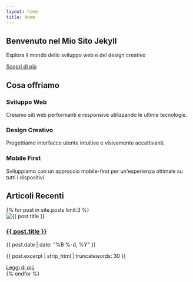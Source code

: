 ```yaml
---
layout: home
title: Home
---
```


<body class="home">
<!-- Hero Section -->
<section class="hero">
  <div class="container">
    <h1>Benvenuto nel Mio Sito Jekyll</h1>
    <p>Esplora il mondo dello sviluppo web e del design creativo</p>
    <a href="#" class="cta-button">Scopri di più</a>
  </div>
</section>

<!-- Features Section -->
<section class="features">
  <div class="container">
    <h2>Cosa offriamo</h2>
    <div class="feature-grid">
      <div class="feature-item">
        <i class="fas fa-code"></i>
        <h3>Sviluppo Web</h3>
        <p>Creiamo siti web performanti e responsive utilizzando le ultime tecnologie.</p>
      </div>
      <div class="feature-item">
        <i class="fas fa-paint-brush"></i>
        <h3>Design Creativo</h3>
        <p>Progettiamo interfacce utente intuitive e visivamente accattivanti.</p>
      </div>
      <div class="feature-item">
        <i class="fas fa-mobile-alt"></i>
        <h3>Mobile First</h3>
        <p>Sviluppiamo con un approccio mobile-first per un'esperienza ottimale su tutti i dispositivi.</p>
      </div>
    </div>
  </div>
</section>

<!-- Recent Posts Section -->
<section class="recent-posts">
  <div class="container">
    <h2>Articoli Recenti</h2>
    <div class="post-grid">
      {% for post in site.posts limit:3 %}
        <div class="post-card">
          <img src="{{ post.image | default: '/assets/images/post-default.jpg' | relative_url }}" alt="{{ post.title }}">
          <div class="post-content">
            <h3><a href="{{ post.url | relative_url }}">{{ post.title }}</a></h3>
            <p class="post-meta">{{ post.date | date: "%B %-d, %Y" }}</p>
            <p>{{ post.excerpt | strip_html | truncatewords: 30 }}</p>
            <a href="{{ post.url | relative_url }}" class="read-more">Leggi di più</a>
          </div>
        </div>
      {% endfor %}
    </div>
  </div>
</section>
</body>
